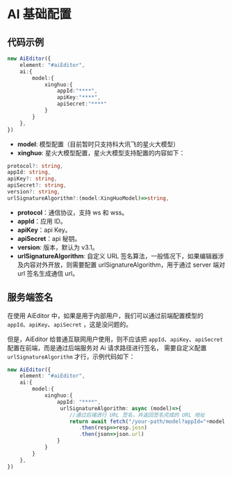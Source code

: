 # AI 基础配置


## 代码示例

```typescript
new AiEditor({
    element: "#aiEditor",
    ai:{
        model:{
            xinghuo:{
                appId:"****",
                apiKey:"****",
                apiSecret:"****"
            }
        }
    },
})
```

- **model**: 模型配置（目前暂时只支持科大讯飞的星火大模型）
- **xinghuo**: 星火大模型配置，星火大模型支持配置的内容如下：

```typescript
protocol?: string,
appId: string,
apiKey?: string,
apiSecret?: string,
version?: string,
urlSignatureAlgorithm?:(model:XingHuoModel)=>string,
```
- **protocol**：通信协议，支持 ws 和 wss。
- **appId**：应用 ID。
- **apiKey**：api Key。
- **apiSecret**：api 秘钥。
- **version**: 版本，默认为 v3.1。
- **urlSignatureAlgorithm**: 自定义 URL 签名算法，一般情况下，如果编辑器涉及内容对外开放，则需要配置 urlSignatureAlgorithm，用于通过 server 端对 url 签名生成通信 url。

## 服务端签名

在使用 AiEditor 中，如果是用于内部用户，我们可以通过前端配置模型的 `appId`、`apiKey`、`apiSecret` ，这是没问题的。

但是，AiEditor 给普通互联网用户使用，则不应该把 `appId`、`apiKey`、`apiSecret` 配置在前端，而是通过后端服务对 Ai 请求路径进行签名，
需要自定义配置 `urlSignatureAlgorithm` 才行，示例代码如下：

```typescript
new AiEditor({
    element: "#aiEditor",
    ai:{
        model:{
            xinghuo:{
                appId: "****",
                 urlSignatureAlgorithm: async (model)=>{
                    //通过后端进行 URL 签名，并返回签名完成的 URL 地址
                    return await fetch("/your-path/model?appId="+model.appId)
                       .then(resp=>resp.josn)
                       .then(json=>json.url)
                }
            }
        }
    },
})
```
